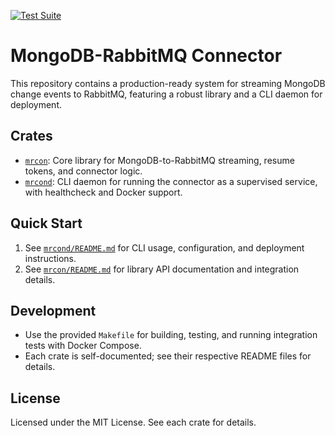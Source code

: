 [![Test Suite](https://github.com/f-squirrel/mrcond/actions/workflows/ci.yml/badge.svg)](https://github.com/f-squirrel/mrcond/actions/workflows/ci.yml)

# MongoDB-RabbitMQ Connector

This repository contains a production-ready system for streaming MongoDB change events to RabbitMQ, featuring a robust library and a CLI daemon for deployment.

## Crates

- [`mrcon`](./mrcon/README.md): Core library for MongoDB-to-RabbitMQ streaming, resume tokens, and connector logic.
- [`mrcond`](./mrcond/README.md): CLI daemon for running the connector as a supervised service, with healthcheck and Docker support.

## Quick Start

1. See [`mrcond/README.md`](./mrcond/README.md) for CLI usage, configuration, and deployment instructions.
2. See [`mrcon/README.md`](./mrcon/README.md) for library API documentation and integration details.

## Development

- Use the provided `Makefile` for building, testing, and running integration tests with Docker Compose.
- Each crate is self-documented; see their respective README files for details.

## License

Licensed under the MIT License. See each crate for details.
